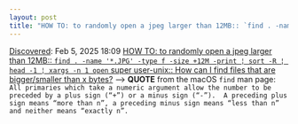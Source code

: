 ```yaml
---
layout: post
title: "HOW TO: to randomly open a jpeg larger than 12MB:: `find . -name '*.JPG' -type f -size +12M -print | sort -R | head -1 | xargs -n 1 open`  super user-unix:: How can I find files that are bigger/smaller than x bytes?"
---
```

[Discovered](http://rolandtanglao.com/2020/07/29/p1-blogthis-checkvist-list-links-to-blog/): Feb 5, 2025 18:09  [HOW TO: to randomly open a jpeg larger than 12MB:: `find . -name '*.JPG' -type f -size +12M -print ¦ sort -R ¦ head -1 ¦ xargs -n 1 open`  super user-unix:: How can I find files that are bigger/smaller than x bytes?](https://superuser.com/questions/204564/how-can-i-find-files-that-are-bigger-smaller-than-x-bytes) --> **QUOTE** from the macOS `find` man page:  `All primaries which take a numeric argument allow the number to be preceded by a plus sign (“+”) or a minus sign (“-”).  A preceding plus sign means “more than n”, a preceding minus sign means “less than n” and neither means “exactly n”.`
